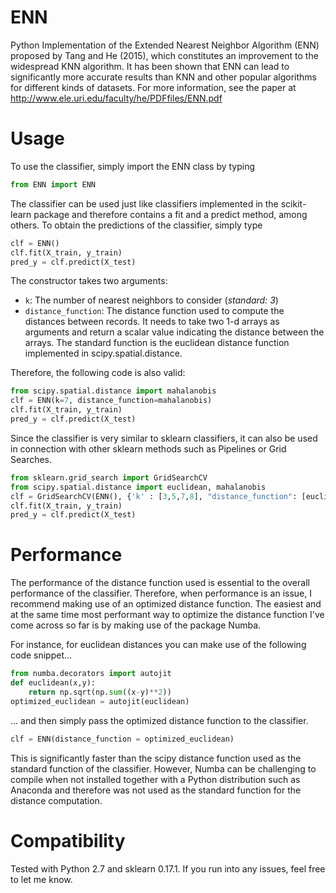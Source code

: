 # ENN
Python Implementation of the Extended Nearest Neighbor Algorithm (ENN) proposed by Tang and He (2015), which constitutes an improvement to the widespread KNN algorithm. It has been shown that ENN can lead to significantly more accurate results than KNN and other popular algorithms for different kinds of datasets. For more information, see the paper at  http://www.ele.uri.edu/faculty/he/PDFfiles/ENN.pdf

# Usage

To use the classifier, simply import the ENN class by typing

```python
from ENN import ENN
```

The classifier can be used just like classifiers implemented in the scikit-learn package and therefore contains a fit and a predict method, among others. To obtain the predictions of the classifier, simply type

```python
clf = ENN()
clf.fit(X_train, y_train)
pred_y = clf.predict(X_test)
```

The constructor takes two arguments:

- `k`: The number of nearest neighbors to consider (*standard: 3*)
- `distance_function`: The distance function used to compute the distances between records. It needs to take two 1-d arrays as arguments and return a scalar value indicating the distance between the arrays. The standard function is the euclidean distance function implemented in scipy.spatial.distance. 

Therefore, the following code is also valid:

```python
from scipy.spatial.distance import mahalanobis
clf = ENN(k=7, distance_function=mahalanobis)
clf.fit(X_train, y_train)
pred_y = clf.predict(X_test)
```

Since the classifier is very similar to sklearn classifiers, it can also be used in connection with other sklearn methods such as Pipelines or Grid Searches.

```python
from sklearn.grid_search import GridSearchCV
from scipy.spatial.distance import euclidean, mahalanobis
clf = GridSearchCV(ENN(), {'k' : [3,5,7,8], "distance_function": [euclidean, mahalanobis]}) 
clf.fit(X_train, y_train)
pred_y = clf.predict(X_test)
```

# Performance

The performance of the distance function used is essential to the overall performance of the classifier. Therefore, when performance is an issue, I recommend making use of an optimized distance function. The easiest and at the same time most performant way to optimize the distance function I've come across so far is by making use of the package Numba.

For instance, for euclidean distances you can make use of the following code snippet...

```python
from numba.decorators import autojit
def euclidean(x,y):   
    return np.sqrt(np.sum((x-y)**2))
optimized_euclidean = autojit(euclidean)
```

... and then simply pass the optimized distance function to the classifier.

```python
clf = ENN(distance_function = optimized_euclidean)
```

This is significantly faster than the scipy distance function used as the standard function of the classifier. However, Numba can be challenging to compile when not installed together with a Python distribution such as Anaconda and therefore was not used as the standard function for the distance computation. 


# Compatibility

Tested with Python 2.7 and sklearn 0.17.1. If you run into any issues, feel free to let me know.
